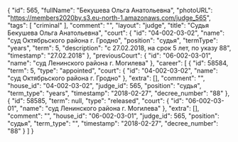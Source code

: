 {
    "id": 565,
    "fullName": "Бекушева Ольга Анатольевна",
    "photoURL": "https://members2020by.s3.eu-north-1.amazonaws.com/judge_565",
    "tags": [
        "criminal"
    ],
    "comment": "",
    "layout": "judge",
    "title": "Судья Бекушева Ольга Анатольевна",
    "court": {
        "id": "04-002-03-02",
        "name": "суд Октябрьского района г. Гродно",
        "position": "судья",
        "termType": "years",
        "term": 5,
        "description": "c 27.02.2018, на срок 5 лет, по указу 88",
        "timestamp": "27.02.2018"
    },
    "previousCourt": {
        "id": "06-002-03-01",
        "name": "суд Ленинского района г. Могилева"
    },
    "career": [
        {
            "id": 58584,
            "term": 5,
            "type": "appointed",
            "court": {
                "id": "04-002-03-02",
                "name": "суд Октябрьского района г. Гродно"
            },
            "extra": [],
            "comment": "",
            "house_id": "04-002-03-02",
            "judge_id": 565,
            "position": "судья",
            "term_type": "years",
            "timestamp": "2018-02-27",
            "decree_number": "88"
        },
        {
            "id": 58585,
            "term": null,
            "type": "released",
            "court": {
                "id": "06-002-03-01",
                "name": "суд Ленинского района г. Могилева"
            },
            "extra": [],
            "comment": "",
            "house_id": "06-002-03-01",
            "judge_id": 565,
            "position": "судья",
            "term_type": "",
            "timestamp": "2018-02-27",
            "decree_number": "88"
        }
    ]
}